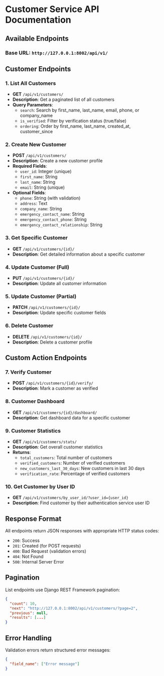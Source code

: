 # Customer Service API Documentation

## Available Endpoints

### Base URL: `http://127.0.0.1:8002/api/v1/`

## Customer Endpoints

### 1. List All Customers

- **GET** `/api/v1/customers/`
- **Description**: Get a paginated list of all customers
- **Query Parameters**:
  - `search`: Search by first_name, last_name, email, phone, or company_name
  - `is_verified`: Filter by verification status (true/false)
  - `ordering`: Order by first_name, last_name, created_at, customer_since

### 2. Create New Customer

- **POST** `/api/v1/customers/`
- **Description**: Create a new customer profile
- **Required Fields**:
  - `user_id`: Integer (unique)
  - `first_name`: String
  - `last_name`: String
  - `email`: String (unique)
- **Optional Fields**:
  - `phone`: String (with validation)
  - `address`: Text
  - `company_name`: String
  - `emergency_contact_name`: String
  - `emergency_contact_phone`: String
  - `emergency_contact_relationship`: String

### 3. Get Specific Customer

- **GET** `/api/v1/customers/{id}/`
- **Description**: Get detailed information about a specific customer

### 4. Update Customer (Full)

- **PUT** `/api/v1/customers/{id}/`
- **Description**: Update all customer information

### 5. Update Customer (Partial)

- **PATCH** `/api/v1/customers/{id}/`
- **Description**: Update specific customer fields

### 6. Delete Customer

- **DELETE** `/api/v1/customers/{id}/`
- **Description**: Delete a customer profile

## Custom Action Endpoints

### 7. Verify Customer

- **POST** `/api/v1/customers/{id}/verify/`
- **Description**: Mark a customer as verified

### 8. Customer Dashboard

- **GET** `/api/v1/customers/{id}/dashboard/`
- **Description**: Get dashboard data for a specific customer

### 9. Customer Statistics

- **GET** `/api/v1/customers/stats/`
- **Description**: Get overall customer statistics
- **Returns**:
  - `total_customers`: Total number of customers
  - `verified_customers`: Number of verified customers
  - `new_customers_last_30_days`: New customers in last 30 days
  - `verification_rate`: Percentage of verified customers

### 10. Get Customer by User ID

- **GET** `/api/v1/customers/by_user_id/?user_id={user_id}`
- **Description**: Find customer by their authentication service user ID

## Response Format

All endpoints return JSON responses with appropriate HTTP status codes:

- `200`: Success
- `201`: Created (for POST requests)
- `400`: Bad Request (validation errors)
- `404`: Not Found
- `500`: Internal Server Error

## Pagination

List endpoints use Django REST Framework pagination:

```json
{
  "count": 10,
  "next": "http://127.0.0.1:8002/api/v1/customers/?page=2",
  "previous": null,
  "results": [...]
}
```

## Error Handling

Validation errors return structured error messages:

```json
{
  "field_name": ["Error message"]
}
```
